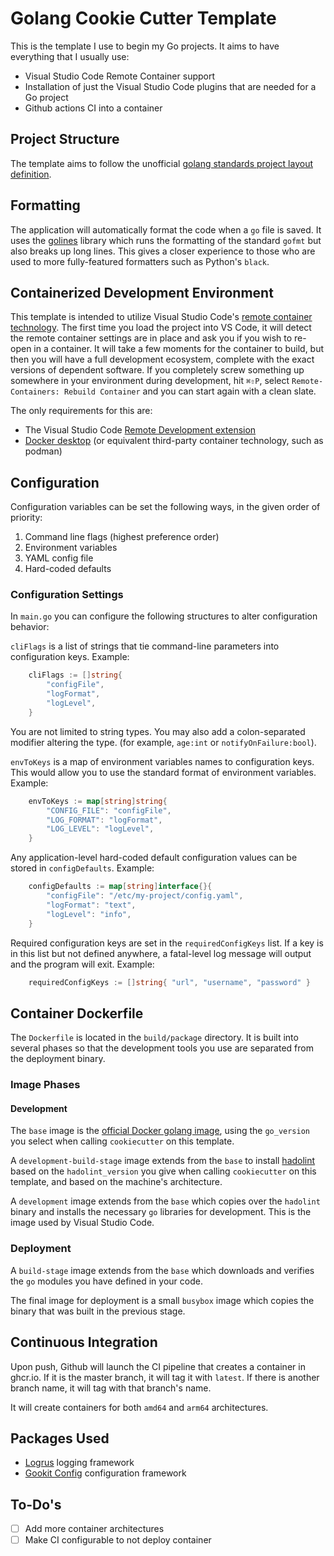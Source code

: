 # Golang Cookie Cutter Template
This is the template I use to begin my Go projects.  It aims to have everything that I usually use:

- Visual Studio Code Remote Container support
- Installation of just the Visual Studio Code plugins that are needed for a Go project
- Github actions CI into a container

## Project Structure
The template aims to follow the unofficial [golang standards project layout definition](https://github.com/golang-standards/project-layout).

## Formatting
The application will automatically format the code when a `go` file is saved.  It uses the [golines](https://github.com/segmentio/golines) library which runs the formatting of the standard `gofmt` but also breaks up long lines.  This gives a closer experience to those who are used to more fully-featured formatters such as Python's `black`.

## Containerized Development Environment
This template is intended to utilize Visual Studio Code's [remote container technology](https://code.visualstudio.com/docs/remote/containers).  The first time you load the project into VS Code, it will detect the remote container settings are in place and ask you if you wish to re-open in a container.  It will take a few moments for the container to build, but 
then you will have a full development ecosystem, complete with the exact versions of dependent software.  If you completely screw something up somewhere in your environment during development, hit `⌘⇧P`, select `Remote-Containers: Rebuild Container` and you can start again with a clean slate.

The only requirements for this are:
- The Visual Studio Code [Remote Development extension](https://marketplace.visualstudio.com/items?itemName=ms-vscode-remote.vscode-remote-extensionpack)
- [Docker desktop](https://www.docker.com/products/docker-desktop/) (or equivalent third-party container technology, such as podman)

## Configuration
Configuration variables can be set the following ways, in the given order of priority:

1. Command line flags (highest preference order)
2. Environment variables
3. YAML config file
4. Hard-coded defaults

### Configuration Settings
In `main.go` you can configure the following structures to alter configuration behavior:

`cliFlags` is a list of strings that tie command-line parameters into configuration keys.  Example:
```go
	cliFlags := []string{
		"configFile",
		"logFormat",
		"logLevel",
	}
```

You are not limited to string types.  You may also add a colon-separated modifier altering the type. (for example, `age:int` or `notifyOnFailure:bool`).

`envToKeys` is a map of environment variables names to configuration keys.  This would allow you to use the standard format of environment variables.  Example:
```go
    envToKeys := map[string]string{
		"CONFIG_FILE": "configFile",
		"LOG_FORMAT": "logFormat",
		"LOG_LEVEL": "logLevel",
	}
```

Any application-level hard-coded default configuration values can be stored in `configDefaults`.  Example:

```go
	configDefaults := map[string]interface{}{
		"configFile": "/etc/my-project/config.yaml",
		"logFormat": "text",
		"logLevel": "info",
	}
```

Required configuration keys are set in the `requiredConfigKeys` list.  If a key is in this list but not defined anywhere, a fatal-level
log message will output and the program will exit.  Example:

```go
    requiredConfigKeys := []string{ "url", "username", "password" }
```

## Container Dockerfile
The `Dockerfile` is located in the `build/package` directory.  It is built into several phases so that the development tools you use are
separated from the deployment binary.

### Image Phases

#### Development
The `base` image is the [official Docker golang image](https://hub.docker.com/_/golang), using the `go_version` you select when calling `cookiecutter` on this template.

A `development-build-stage` image extends from the `base` to install [hadolint](https://github.com/hadolint/hadolint) based on the `hadolint_version` you give when calling `cookiecutter` on this template, and based on the machine's architecture.

A `development` image extends from the `base` which copies over the `hadolint` binary and installs the necessary `go` libraries for development.  This is the image used by Visual Studio Code.

### Deployment
A `build-stage` image extends from the `base` which downloads and verifies the `go` modules you have defined in your code.

The final image for deployment is a small `busybox` image which copies the binary that was built in the previous stage.

## Continuous Integration
Upon push, Github will launch the CI pipeline that creates a container in ghcr.io.  If it is the master branch, it will tag it with `latest`.  If there is another branch name, it will tag with that branch's name.

It will create containers for both `amd64` and `arm64` architectures.

## Packages Used
- [Logrus](https://github.com/sirupsen/logrus) logging framework
- [Gookit Config](https://github.com/gookit/config) configuration framework

## To-Do's
- [ ] Add more container architectures
- [ ] Make CI configurable to not deploy container
